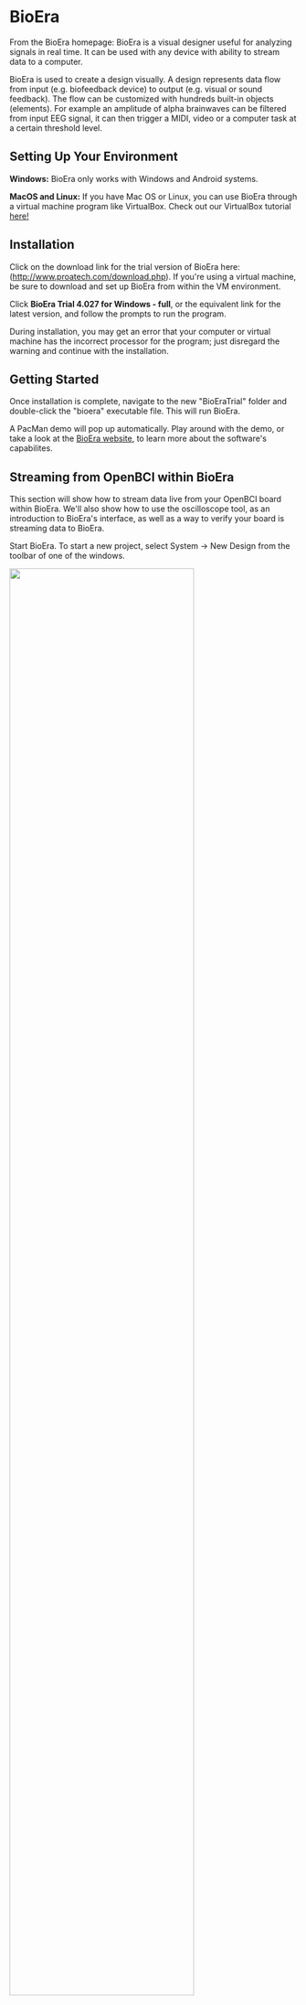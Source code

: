 # BioEra

From the BioEra homepage: BioEra is a visual designer useful for analyzing signals in real time. It can be used with any device with ability to stream data to a computer.

BioEra is used to create a design visually. A design represents data flow from input (e.g. biofeedback device) to output (e.g. visual or sound feedback). The flow can be customized with hundreds built-in objects (elements). For example an amplitude of alpha brainwaves can be filtered from input EEG signal, it can then trigger a MIDI, video or a computer task at a certain threshold level. 

## Setting Up Your Environment

**Windows:** BioEra only works with Windows and Android systems.

**MacOS and Linux:** If you have Mac OS or Linux, you can use BioEra through a virtual machine program like VirtualBox. Check out our VirtualBox tutorial [here!](http://docs.openbci.com/Tutorials/12-Win7_VM_Installation)

## Installation

Click on the download link for the trial version of BioEra here: (http://www.proatech.com/download.php). If you're using a virtual machine, be sure to download and set up BioEra from within the VM environment.

Click **BioEra Trial 4.027 for Windows - full**, or the equivalent link for the latest version, and follow the prompts to run the program.

During installation, you may get an error that your computer or virtual machine has the incorrect processor for the program; just disregard the warning and continue with the installation.

## Getting Started

Once installation is complete, navigate to the new "BioEraTrial" folder and double-click the "bioera" executable file. This will run BioEra.

A PacMan demo will pop up automatically. Play around with the demo, or take a look at the [BioEra website](http://www.bioera.net/index.shtml), to learn more about the software's capabilites.

## Streaming from OpenBCI within BioEra

This section will show how to stream data live from your OpenBCI board within BioEra. We'll also show how to use the oscilloscope tool, as an introduction to BioEra's interface, as well as a way to verify your board is streaming data to BioEra. 

Start BioEra. To start a new project, select System -> New Design from the toolbar of one of the windows.

<img src="https://github.com/OpenBCI/Docs/blob/master/assets/images/Third_party_software/BioEra_new_design.png?raw=true" width="80%">

Two new windows will appear - one with a light gray background (the "design" window) and one with a dark gray background (the "output" window). In the design window, select Element -> New.

<img src="https://github.com/OpenBCI/Docs/blob/master/assets/images/Third_party_software/BioEra_new_element.png?raw=true" width="80%">

In the New Element window, find the "FTDI Serial Port" object. Select it and click "OK".

<img src="https://github.com/OpenBCI/Docs/blob/master/assets/images/Third_party_software/BioEra_FTDI_object.png?raw=true" width="80%">

An FTDI icon should now be visible in the design window.

<img src="https://github.com/OpenBCI/Docs/blob/master/assets/images/Third_party_software/BioEra_FTDI_icon.png?raw=true" width="80%">

Navigate to Element -> New again from the toolbar. Find the "OpenBCI" object. Select it and click "OK". An OpenBCI icon should now be visible in the design window.

<img src="https://github.com/OpenBCI/Docs/blob/master/assets/images/Third_party_software/BioEra_OpenBCI_icon.png?raw=true" width="80%">

Connect the output of the FTDI object with the input of the OpenBCI object, as shown. To connect the two objects, click on the output of the FTDI object, the click on the input of the OpenBCI object.

<img src="https://github.com/OpenBCI/Docs/blob/master/assets/images/Third_party_software/BioEra_icons_connected.png?raw=true" width="80%">

You're ready to stream live data from your OpenBCI board! In the next section, we'll give an example for how to use and display your OpenBCI data using BioEra tools.

## Quick Project: Using the Oscilloscoope Tool

BioEra has a wide variety of useful tools for streaming EEG data. To get familiar with BioEra’s interface, and to double-check our board is streaming data, we’ll show how to use the oscilloscope tool. An oscilloscope is a tool that displays changes in signal voltage vs. time (just like the main display of the OpenBCI GUI).

Select an oscilloscope object the same way you selected the FTDI and OpenBCI objects. In addition to the oscilloscope icon in the design window, an oscilloscope display will appear in the dark grey window, like below. Connect one of the OpenBCI channels to the oscilloscope icon input.

<img src="https://github.com/OpenBCI/Docs/blob/master/assets/images/Third_party_software/Bioera_Osc_edit.png?raw=true" width="80%">

Select the "View" button at the top of the design window. The oscilloscope screen should look like below.

<img src="https://github.com/OpenBCI/Docs/blob/master/assets/images/Third_party_software/BioEra_osc_view.png?raw=true" width="80%">

Press the "play" button at the top of the design window. Data will start streaming from your board into BioEra (BioEra should automatically identify your board's serial port). A red light should appear on the OpenBCI Dongle; this means data is streaming from your OpenBCI board to your computer.

Tap on the pins of your OpenBCI board. You should see the oscilloscope signal react accordingly. 

<img src="https://github.com/OpenBCI/Docs/blob/master/assets/images/Third_party_software/BioEra_data_output.png?raw=ture" width="80%">

You are now streaming live data from your OpenBCI board into BioEra! Check out the rest of BioEra's tools for EEG streaming and processing.

## Documentation

To learn more about BioEra, look through their [manual](http://www.proatech.com/be/manual.html) or [forum](http://www.bioera.net/support/forum.jsp).

Build something new using BioEra and OpenBCI hardware? Post about it on our [community page!](http://openbci.com/community/)
